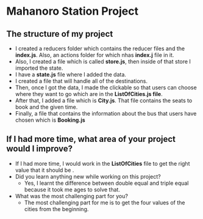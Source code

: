 # Mahanoro Station Project

 ## The structure of my project
   - I created a reducers folder which contains the reducer files and the **index.js**. Also, an actions folder for which nhas **index.j** file in it.
   - Also, I created a file which is called **store.js**, then inside of that store I imported the state. 
   - I have a **state.js** file where I added the data.  
   - I created a file that will handle all of the destinations.
   - Then, once I got the data, I made the clickable so that users can choose where they want to go which are in the **ListOfCities.js file**.
   - After that, I added a file which is **City.js**. That file contains the seats to book and the given time.  
   - Finally, a file that contains the information about the bus that users have chosen which is **Booking.js**  

## If I had more time, what area of your project would I improve?  
  - If I had more time, I would work in the **ListOfCities** file to get the right value that it should be .  
  - Did you learn anything new while working on this project?  
      - Yes, I learnt the difference between double equal and triple equal because it took me ages to solve that. 
-   What was the most challenging part for you?
     - The most challenging part for me is to get the four values of the cities from the beginning.